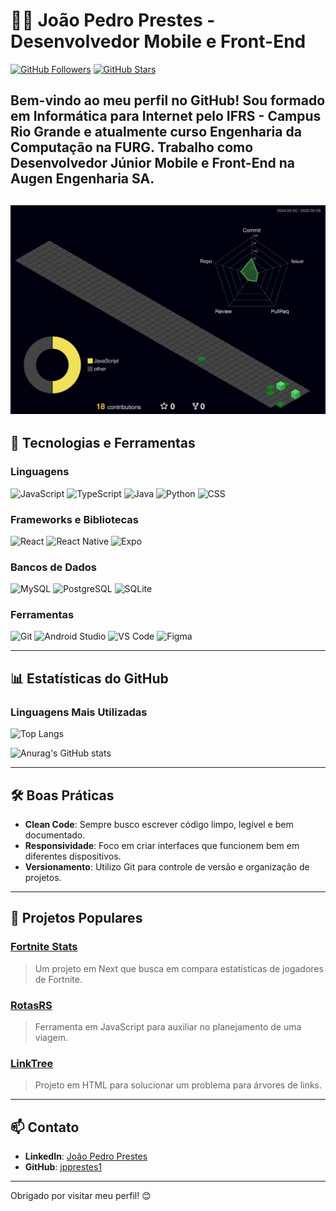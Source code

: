 # 👨‍💻 João Pedro Prestes - Desenvolvedor Mobile e Front-End
[![GitHub Followers](https://img.shields.io/github/followers/jpprestes1?style=social)](https://github.com/jpprestes1)
[![GitHub Stars](https://img.shields.io/github/stars/jpprestes1?style=social)](https://github.com/jpprestes1)

Bem-vindo ao meu perfil no GitHub! Sou formado em **Informática para Internet** pelo IFRS - Campus Rio Grande e atualmente curso **Engenharia da Computação** na FURG. Trabalho como **Desenvolvedor Júnior Mobile e Front-End** na **Augen Engenharia SA**.
---
![Status](./profile-3d-contrib/profile-night-green.svg)
---

## 🚀 Tecnologias e Ferramentas

### Linguagens
![JavaScript](https://img.shields.io/badge/JavaScript-F7DF1E?style=for-the-badge&logo=javascript&logoColor=black)
![TypeScript](https://img.shields.io/badge/TypeScript-007ACC?style=for-the-badge&logo=typescript&logoColor=white)
![Java](https://img.shields.io/badge/Java-007396?style=for-the-badge&logo=java&logoColor=white)
![Python](https://img.shields.io/badge/Python-3776AB?style=for-the-badge&logo=python&logoColor=white)
![CSS](https://img.shields.io/badge/CSS-1572B6?style=for-the-badge&logo=css3&logoColor=white)

### Frameworks e Bibliotecas
![React](https://img.shields.io/badge/React-61DAFB?style=for-the-badge&logo=react&logoColor=black)
![React Native](https://img.shields.io/badge/React_Native-61DAFB?style=for-the-badge&logo=react&logoColor=black)
![Expo](https://img.shields.io/badge/Expo-000020?style=for-the-badge&logo=expo&logoColor=white)

### Bancos de Dados
![MySQL](https://img.shields.io/badge/MySQL-4479A1?style=for-the-badge&logo=mysql&logoColor=white)
![PostgreSQL](https://img.shields.io/badge/PostgreSQL-336791?style=for-the-badge&logo=postgresql&logoColor=white)
![SQLite](https://img.shields.io/badge/SQLite-003B57?style=for-the-badge&logo=sqlite&logoColor=white)

### Ferramentas
![Git](https://img.shields.io/badge/Git-F05032?style=for-the-badge&logo=git&logoColor=white)
![Android Studio](https://img.shields.io/badge/Android_Studio-3DDC84?style=for-the-badge&logo=android-studio&logoColor=white)
![VS Code](https://img.shields.io/badge/VS_Code-0078D4?style=for-the-badge&logo=visual-studio-code&logoColor=white)
![Figma](https://img.shields.io/badge/Figma-F24E1E?style=for-the-badge&logo=figma&logoColor=white)

---

## 📊 Estatísticas do GitHub

### Linguagens Mais Utilizadas
![Top Langs](https://github-readme-stats.vercel.app/api/top-langs/?username=jpprestes1&layout=compact&theme=great-gatsby)

![Anurag's GitHub stats](https://github-readme-stats.vercel.app/api?username=jpprestes1&show_icons=true&theme=great-gatsby)

---

## 🛠️ Boas Práticas

- **Clean Code**: Sempre busco escrever código limpo, legível e bem documentado.
- **Responsividade**: Foco em criar interfaces que funcionem bem em diferentes dispositivos.
- **Versionamento**: Utilizo Git para controle de versão e organização de projetos.

---

## 🌱 Projetos Populares

### [Fortnite Stats](https://github.com/jpprestes1/projetonext)
> Um projeto em Next que busca em compara estatísticas de jogadores de Fortnite.

### [RotasRS](https://github.com/jpprestes1/RotasRS)
> Ferramenta em JavaScript para auxiliar no planejamento de uma viagem.

### [LinkTree](https://github.com/jpprestes1/lidesut)
> Projeto em HTML para solucionar um problema para árvores de links.


---

## 📫 Contato

- **LinkedIn**: [João Pedro Prestes](https://www.linkedin.com/in/jpprestes1/)
- **GitHub**: [jpprestes1](https://github.com/jpprestes1)

---

Obrigado por visitar meu perfil! 😊
